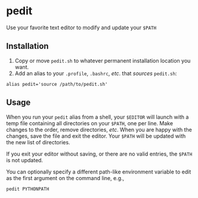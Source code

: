 # pedit
Use your favorite text editor to modify and update your `$PATH`

## Installation

1. Copy or move `pedit.sh` to whatever permanent installation location you want.
2. Add an alias to your `.profile`, `.bashrc`, *etc*. that *sources* `pedit.sh`:

```
alias pedit='source /path/to/pedit.sh'
```

## Usage

When you run your `pedit` alias from a shell, your `$EDITOR` will launch with a
temp file containing all directories on your `$PATH`, one per line. Make changes to the
order, remove directories, *etc*. When you are happy with the changes, save the
file and exit the editor. Your `$PATH` will be updated with the new list of
directories.

If you exit your editor without saving, or there are no valid entries, the
`$PATH` is not updated.

You can optionally specify a different path-like environment variable to edit as the
first argument on the command line, e.g.,

    pedit PYTHONPATH
